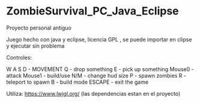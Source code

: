 # ZombieSurvival_PC_Java_Eclipse
Proyecto personal antiguo 

Juego hecho con java y eclipse, licencia GPL , se puede importar en clipse y ejecutar sin problema

Controles: 

W A S D - MOVEMENT
Q       - drop something
E       - pick up something
Mouse0  - attack
Mouse1  - build/use
N/M     - change hud size
P       - spawn zombies
R       - teleport to spawn
B       - build mode
ESCAPE  - exit the game	
		
Utiliza: https://www.lwjgl.org/ (las dependencias estan en el proyecto)
